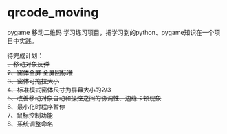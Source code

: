 # qrcode_moving
pygame 移动二维码
学习练习项目，把学习到的python、pygame知识在一个项目中实践。

待完成计划：  
~~、移动对象反弹~~  
~~2、窗体全屏 全屏回标准~~  
~~3、窗体可拖拉大小~~  
~~4、标准模式窗体尺寸为屏幕大小的2/3~~  
~~5、改善移动对象自动和操控之间的协调性、边缘卡顿现象~~  
6、最小化时程序暂停  
7、鼠标控制功能  
8、系统调整命名



